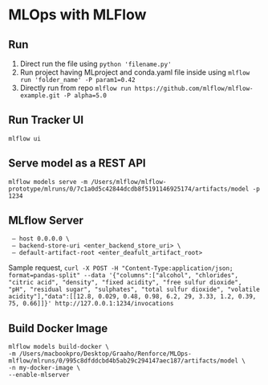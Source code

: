 # MLOps with MLFlow


## Run
1. Direct run the file using `python 'filename.py'`
2. Run project having MLproject and conda.yaml file inside using `mlflow run 'folder_name' -P param1=0.42`
3. Directly run from repo `mlflow run https://github.com/mlflow/mlflow-example.git -P alpha=5.0`

## Run Tracker UI
`mlflow ui`

## Serve model as a REST API
`mlflow models serve -m /Users/mlflow/mlflow-prototype/mlruns/0/7c1a0d5c42844dcdb8f5191146925174/artifacts/model -p 1234`

## MLflow Server
```mlflow server -p <exposed_port_for_mlflow> \
 — host 0.0.0.0 \
 — backend-store-uri <enter_backend_store_uri> \
 — default-artifact-root <enter_deafult_artifact_root>
 ```

Sample request, 
`curl -X POST -H "Content-Type:application/json; format=pandas-split" --data '{"columns":["alcohol", "chlorides", "citric acid", "density", "fixed acidity", "free sulfur dioxide", "pH", "residual sugar", "sulphates", "total sulfur dioxide", "volatile acidity"],"data":[[12.8, 0.029, 0.48, 0.98, 6.2, 29, 3.33, 1.2, 0.39, 75, 0.66]]}' http://127.0.0.1:1234/invocations`

## Build Docker Image
```
mlflow models build-docker \
-m /Users/macbookpro/Desktop/Graaho/Renforce/MLOps-mlflow/mlruns/0/995c8dfddcbd4b5ab29c294147aec187/artifacts/model \
-n my-docker-image \
--enable-mlserver
```